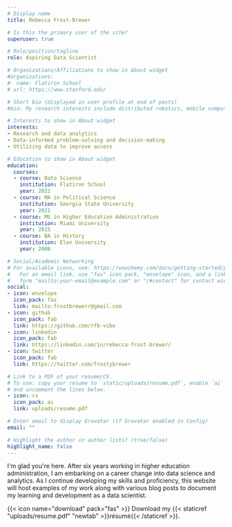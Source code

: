 ```yaml
---
# Display name
title: Rebecca Frost-Brewer

# Is this the primary user of the site?
superuser: true

# Role/position/tagline
role: Aspiring Data Scientist

# Organizations/Affiliations to show in About widget
#organizations:
#- name: Flatiron School
# url: https://www.stanford.edu/

# Short bio (displayed in user profile at end of posts)
#bio: My research interests include distributed robotics, mobile computing and programmable matter.

# Interests to show in About widget
interests:
- Research and data analytics
- Data-informed problem-solving and decision-making
- Utilizing data to improve access

# Education to show in About widget
education:
  courses:
  - course: Data Science
    institution: Flatiron School
    year: 2022
  - course: MA in Political Science
    institution: Georgia State University
    year: 2021
  - course: MS in Higher Education Administration
    institution: Miami University
    year: 2015
  - course: BA in History
    institution: Elon University
    year: 2008

# Social/Academic Networking
# For available icons, see: https://wowchemy.com/docs/getting-started/page-builder/#icons
#   For an email link, use "fas" icon pack, "envelope" icon, and a link in the
#   form "mailto:your-email@example.com" or "/#contact" for contact widget.
social:
- icon: envelope
  icon_pack: fas
  link: mailto:frostbrewerr@gmail.com
- icon: github
  icon_pack: fab
  link: https://github.com/rfb-vibe
- icon: linkedin
  icon_pack: fab
  link: https://linkedin.com/in/rebecca-frost-brewer/
- icon: twitter
  icon_pack: fab
  link: https://twitter.com/frostybrewer

# Link to a PDF of your resume/CV.
# To use: copy your resume to `static/uploads/resume.pdf`, enable `ai` icons in `params.toml`, 
# and uncomment the lines below.
- icon: cv
  icon_pack: ai
  link: uploads/resume.pdf

# Enter email to display Gravatar (if Gravatar enabled in Config)
email: ""

# Highlight the author in author lists? (true/false)
highlight_name: false
---
```


I'm glad you're here. After six years working in higher education administration, I am embarking on a career change into data science and analytics. As I continue developing my skills and proficiency, this website will host examples of my work along with various blog posts to document my learning and development as a data scientist.


{{< icon name="download" pack="fas" >}} Download my {{< staticref "uploads/resume.pdf" "newtab" >}}résumé{{< /staticref >}}.
